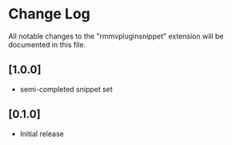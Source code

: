 # Change Log

All notable changes to the "rmmvpluginsnippet" extension will be documented in this file.

## [1.0.0]
- semi-completed snippet set

## [0.1.0]

- Initial release